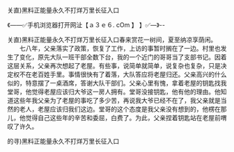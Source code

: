 关直)黑料正能量永久不打烊万里长征入口

《——✅手机浏览器打开网沚【ａ３ｅ６. cOm 】 】✅—》--

关直)黑料正能量永久不打烊万里长征入口春来赏花一树间，夏至纳凉享荫闲。
　　七八年，父亲落实了政策，恢复了工作，上访的事暂时搁在了一边。村里也发生了变化，原先大队一班干部全数下台，我的一个近门的哥哥当了支部书记。因着这层关系，父亲再次想起了老屋。有些事，说简单就简单，说复杂也复杂，只是决定权不在老百姓手里。事情很快有了着落，大队答应将老屋归还。父亲高兴的什么似的，特意摆了一桌酒席，答谢大队干部们。父亲心里有愧，拿着老屋的钥匙找我堂哥，他觉得老屋应该归大爷这一房人拥有。堂哥没接钥匙，他有他的理由。他知道这些年我父亲为了老屋的事吃了多少苦，再说我大爷已经不在了，我父亲就是当然的老人，老屋应该归我们这边。堂哥的这个态度是我父亲没有想到的，他楞在那儿，他觉得自己这些年的辛苦和委屈，白费了。为此，父亲捏着钥匙站在老屋前喟叹了许久。





的寻)黑料正能量永久不打烊万里长征入口
